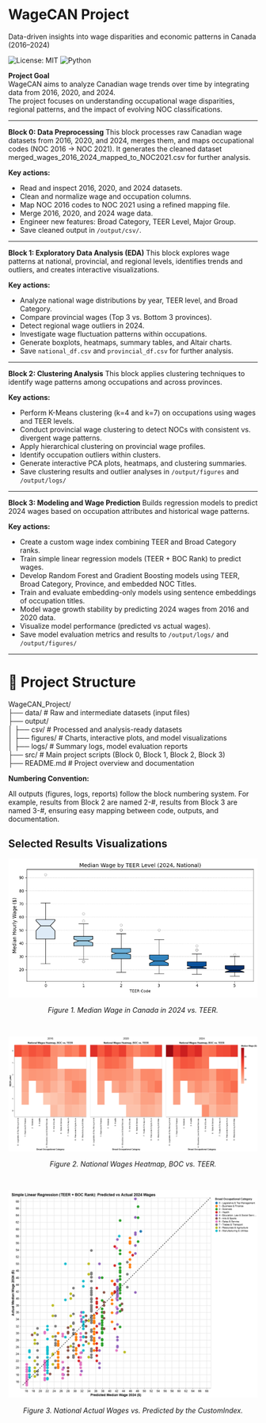 # WageCAN Project
Data-driven insights into wage disparities and economic patterns in Canada (2016–2024)

![License: MIT](https://img.shields.io/badge/License-MIT-yellow.svg)
![Python](https://img.shields.io/badge/Python-3.11-blue)

**Project Goal**  
WageCAN aims to analyze Canadian wage trends over time by integrating data from 2016, 2020, and 2024.  
The project focuses on understanding occupational wage disparities, regional patterns, and the impact of evolving NOC classifications.

---

**Block 0: Data Preprocessing**
This block processes raw Canadian wage datasets from 2016, 2020, and 2024, merges them, and maps occupational codes (NOC 2016 → NOC 2021). It generates the cleaned dataset merged_wages_2016_2024_mapped_to_NOC2021.csv for further analysis.

**Key actions:**
 - Read and inspect 2016, 2020, and 2024 datasets.
 - Clean and normalize wage and occupation columns.
 - Map NOC 2016 codes to NOC 2021 using a refined mapping file.
 - Merge 2016, 2020, and 2024 wage data.
 - Engineer new features: Broad Category, TEER Level, Major Group.
 - Save cleaned output in `/output/csv/`.

---

**Block 1: Exploratory Data Analysis (EDA)**
This block explores wage patterns at national, provincial, and regional levels, identifies trends and outliers, and creates interactive visualizations.

**Key actions:**
- Analyze national wage distributions by year, TEER level, and Broad Category.
- Compare provincial wages (Top 3 vs. Bottom 3 provinces).
- Detect regional wage outliers in 2024.
- Investigate wage fluctuation patterns within occupations.
- Generate boxplots, heatmaps, summary tables, and Altair charts.
- Save `national_df.csv` and `provincial_df.csv` for further analysis.

---

**Block 2: Clustering Analysis**
This block applies clustering techniques to identify wage patterns among occupations and across provinces.

**Key actions:**
- Perform K-Means clustering (k=4 and k=7) on occupations using wages and TEER levels.
- Conduct provincial wage clustering to detect NOCs with consistent vs. divergent wage patterns.
- Apply hierarchical clustering on provincial wage profiles.
- Identify occupation outliers within clusters.
- Generate interactive PCA plots, heatmaps, and clustering summaries.
- Save clustering results and outlier analyses in `/output/figures` and `/output/logs/`

---

**Block 3: Modeling and Wage Prediction**
Builds regression models to predict 2024 wages based on occupation attributes and historical wage patterns.

**Key actions:**
- Create a custom wage index combining TEER and Broad Category ranks.
- Train simple linear regression models (TEER + BOC Rank) to predict wages.
- Develop Random Forest and Gradient Boosting models using TEER, Broad Category, Province, and embedded NOC Titles.
- Train and evaluate embedding-only models using sentence embeddings of occupation titles.
- Model wage growth stability by predicting 2024 wages from 2016 and 2020 data.
- Visualize model performance (predicted vs actual wages).
- Save model evaluation metrics and results to `/output/logs/` and `/output/figures/`

---

# 📁 Project Structure

WageCAN_Project/  
├── data/             # Raw and intermediate datasets (input files)  
├── output/  
│   ├── csv/          # Processed and analysis-ready datasets  
│   ├── figures/      # Charts, interactive plots, and model visualizations  
│   ├── logs/         # Summary logs, model evaluation reports  
├── src/              # Main project scripts (Block 0, Block 1, Block 2, Block 3)  
├── README.md         # Project overview and documentation

**Numbering Convention:**

All outputs (figures, logs, reports) follow the block numbering system.
For example, results from Block 2 are named 2-#, results from Block 3 are named 3-#, ensuring easy mapping between code, outputs, and documentation.

## Selected Results Visualizations

<p align="center">
  <img src="output/figures/1-1-2-National-boxplot_TEER_vs_MedianWage2024.png" width="600">
</p>

<p align="center"><i>Figure 1. Median Wage in Canada in 2024 vs. TEER.</i></p>

<br>

<p align="center">
  <img src="output/figures/1-5-2-National-heatmap_national_by_broad_teer.png" width="600">
</p>

<p align="center"><i>Figure 2. National Wages Heatmap, BOC vs. TEER.</i></p>

<br>

<p align="center">
  <img src="output/figures/3-1-3-National-actual_vs_predicted_simple_linear.png" width="600">
</p>

<p align="center"><i>Figure 3. National Actual Wages vs. Predicted by the CustomIndex.</i></p>
